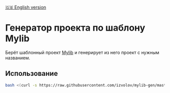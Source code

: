 [:uk: English version](README.en.md)

Генератор проекта по шаблону Mylib
==================================

Берёт шаблонный проект [Mylib](https://github.com/izvolov/mylib) и генерирует из него проект с нужным названием.

Использование
-------------

```bash
bash <(curl -s https://raw.githubusercontent.com/izvolov/mylib-gen/master/create.sh) path/to/project/directory MyFavouriteLibraryName
```
